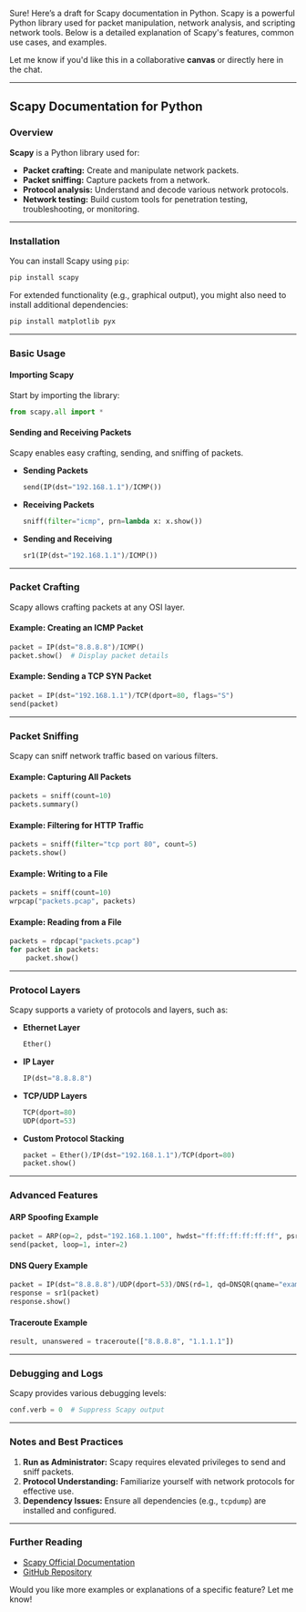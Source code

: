 

Sure! Here’s a draft for Scapy documentation in Python. Scapy is a powerful Python library used for packet manipulation, network analysis, and scripting network tools. Below is a detailed explanation of Scapy's features, common use cases, and examples.

Let me know if you'd like this in a collaborative **canvas** or directly here in the chat.

---

## Scapy Documentation for Python

### Overview
**Scapy** is a Python library used for:

- **Packet crafting:** Create and manipulate network packets.
- **Packet sniffing:** Capture packets from a network.
- **Protocol analysis:** Understand and decode various network protocols.
- **Network testing:** Build custom tools for penetration testing, troubleshooting, or monitoring.

---

### Installation
You can install Scapy using `pip`:

```bash
pip install scapy
```

For extended functionality (e.g., graphical output), you might also need to install additional dependencies:

```bash
pip install matplotlib pyx
```

---

### Basic Usage

#### Importing Scapy
Start by importing the library:
```python
from scapy.all import *
```

#### Sending and Receiving Packets
Scapy enables easy crafting, sending, and sniffing of packets.

- **Sending Packets**
  ```python
  send(IP(dst="192.168.1.1")/ICMP())
  ```

- **Receiving Packets**
  ```python
  sniff(filter="icmp", prn=lambda x: x.show())
  ```

- **Sending and Receiving**
  ```python
  sr1(IP(dst="192.168.1.1")/ICMP())
  ```

---

### Packet Crafting
Scapy allows crafting packets at any OSI layer.

#### Example: Creating an ICMP Packet
```python
packet = IP(dst="8.8.8.8")/ICMP()
packet.show()  # Display packet details
```

#### Example: Sending a TCP SYN Packet
```python
packet = IP(dst="192.168.1.1")/TCP(dport=80, flags="S")
send(packet)
```

---

### Packet Sniffing
Scapy can sniff network traffic based on various filters.

#### Example: Capturing All Packets
```python
packets = sniff(count=10)
packets.summary()
```

#### Example: Filtering for HTTP Traffic
```python
packets = sniff(filter="tcp port 80", count=5)
packets.show()
```

#### Example: Writing to a File
```python
packets = sniff(count=10)
wrpcap("packets.pcap", packets)
```

#### Example: Reading from a File
```python
packets = rdpcap("packets.pcap")
for packet in packets:
    packet.show()
```

---

### Protocol Layers
Scapy supports a variety of protocols and layers, such as:

- **Ethernet Layer**
  ```python
  Ether()
  ```

- **IP Layer**
  ```python
  IP(dst="8.8.8.8")
  ```

- **TCP/UDP Layers**
  ```python
  TCP(dport=80)
  UDP(dport=53)
  ```

- **Custom Protocol Stacking**
  ```python
  packet = Ether()/IP(dst="192.168.1.1")/TCP(dport=80)
  packet.show()
  ```

---

### Advanced Features

#### ARP Spoofing Example
```python
packet = ARP(op=2, pdst="192.168.1.100", hwdst="ff:ff:ff:ff:ff:ff", psrc="192.168.1.1")
send(packet, loop=1, inter=2)
```

#### DNS Query Example
```python
packet = IP(dst="8.8.8.8")/UDP(dport=53)/DNS(rd=1, qd=DNSQR(qname="example.com"))
response = sr1(packet)
response.show()
```

#### Traceroute Example
```python
result, unanswered = traceroute(["8.8.8.8", "1.1.1.1"])
```

---

### Debugging and Logs
Scapy provides various debugging levels:
```python
conf.verb = 0  # Suppress Scapy output
```

---

### Notes and Best Practices
1. **Run as Administrator:** Scapy requires elevated privileges to send and sniff packets.
2. **Protocol Understanding:** Familiarize yourself with network protocols for effective use.
3. **Dependency Issues:** Ensure all dependencies (e.g., `tcpdump`) are installed and configured.

---

### Further Reading
- [Scapy Official Documentation](https://scapy.readthedocs.io/)
- [GitHub Repository](https://github.com/secdev/scapy)

Would you like more examples or explanations of a specific feature? Let me know!